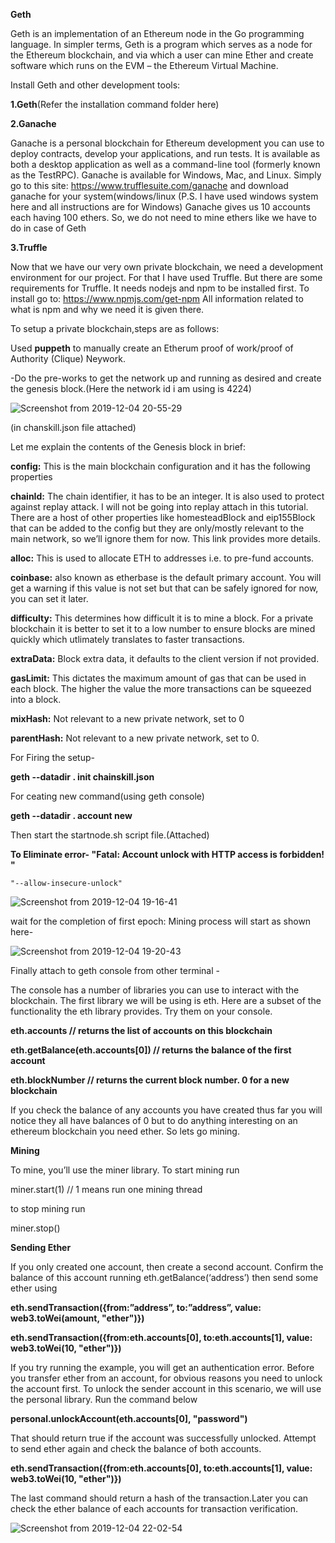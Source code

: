 **Geth**

Geth is an implementation of an Ethereum node in the Go programming language.
In simpler terms, Geth is a program which serves as a node for the Ethereum blockchain, and via which a user can mine Ether and create software which runs on the EVM – the Ethereum Virtual Machine.

Install Geth and other development tools:

**1.Geth**(Refer the installation command folder here)

**2.Ganache**

   Ganache is a personal blockchain for Ethereum development you can use to deploy contracts, develop your applications, and run tests. It is available as both a desktop application as well as a command-line tool (formerly known as the TestRPC). Ganache is available for Windows, Mac, and Linux.
Simply go to this site: https://www.trufflesuite.com/ganache and download ganache for your system(windows/linux (P.S. I have used windows system here and all instructions are for Windows)
Ganache gives us 10 accounts each having 100 ethers. So, we do not need to mine ethers like we have to do in case of Geth

**3.Truffle**

 Now that we have our very own private blockchain, we need a development environment for our project. For that I have used Truffle. But there are some requirements for Truffle. It needs nodejs and npm to be installed first.
To install go to: https://www.npmjs.com/get-npm All information related to what is npm and why we need it is given there.

To setup a private blockchain,steps are as follows:

Used **puppeth** to manually create an Etherum proof of work/proof of Authority (Clique) Neywork.

-Do the pre-works to get the network up and running as desired and create the genesis block.(Here the network id i am using is 4224)

![Screenshot from 2019-12-04 20-55-29](https://user-images.githubusercontent.com/39323310/70155687-bd209e80-16d8-11ea-92b1-62448cca88bd.png)

(in chanskill.json file attached)

Let me explain the contents of the Genesis block  in brief:

**config:** This is the main blockchain configuration and it has the following properties

**chainId:** The chain identifier, it has to be an integer. It is also used to protect against replay attack. I will not be going into replay attach in this tutorial.
There are a host of other properties like homesteadBlock and eip155Block that can be added to the config but they are only/mostly relevant to the main network, so we’ll ignore them for now. This link provides more details.

**alloc:** This is used to allocate ETH to addresses i.e. to pre-fund accounts.

**coinbase:** also known as etherbase is the default primary account. You will get a warning if this value is not set but that can be safely ignored for now, you can set it later.

**difficulty:** This determines how difficult it is to mine a block. For a private blockchain it is better to set it to a low number to ensure blocks are mined quickly which utlimately translates to faster transactions.

**extraData:** Block extra data, it defaults to the client version if not provided.

**gasLimit:** This dictates the maximum amount of gas that can be used in each block. The higher the value the more transactions can be squeezed into a block.

**mixHash:** Not relevant to a new private network, set to 0

**parentHash:** Not relevant to a new private network, set to 0.

For Firing the setup-

  **geth --datadir . init chainskill.json**
  
For ceating new command(using geth console)

  **geth --datadir . account new**
  
  Then start the startnode.sh script file.(Attached)

**To Eliminate error- "Fatal: Account unlock with HTTP access is forbidden! "**

    "--allow-insecure-unlock" 
  
   
![Screenshot from 2019-12-04 19-16-41](https://user-images.githubusercontent.com/39323310/70161033-71262780-16e1-11ea-9e06-e4ce35f613cd.png)

wait for the completion of first epoch:
Mining process will start as shown here-

![Screenshot from 2019-12-04 19-20-43](https://user-images.githubusercontent.com/39323310/70161155-9e72d580-16e1-11ea-8d01-7afe60b38ad6.png)

Finally attach to geth console from other terminal -

  The console has a number of libraries you can use to interact with the blockchain. The first library we will be using is eth.
Here are a subset of the functionality the eth library provides. Try them on your console.

**eth.accounts // returns the list of accounts on this blockchain**

**eth.getBalance(eth.accounts[0]) // returns the balance of the  first account**

**eth.blockNumber // returns the current block number. 0 for a new blockchain**


If you check the balance of any accounts you have created thus far you will notice they all have balances of 0 but to do anything interesting on an ethereum blockchain you need ether. So lets go mining.

**Mining**

To mine, you’ll use the miner library. 
To start mining run

miner.start(1) // 1 means run one mining thread

to stop mining run

miner.stop()

**Sending Ether**

If you only created one account, then create a second account. Confirm the balance of this account running eth.getBalance(‘address’) then send some ether using

**eth.sendTransaction({from:”address”, to:”address”, value: web3.toWei(amount, "ether")})**

**eth.sendTransaction({from:eth.accounts[0], to:eth.accounts[1], value: web3.toWei(10, "ether")})**


If you try running the example, you will get an authentication error. Before you transfer ether from an account, for obvious reasons you need to unlock the account first. To unlock the sender account in this scenario, we will use the personal library. Run the command below

**personal.unlockAccount(eth.accounts[0], "password")**

That should return true if the account was successfully unlocked. Attempt to send ether again and check the balance of both accounts.

**eth.sendTransaction({from:eth.accounts[0], to:eth.accounts[1], value: web3.toWei(10, "ether")})**

The last command should return a hash of the transaction.Later you can check the ether balance of each accounts for transaction verification.

![Screenshot from 2019-12-04 22-02-54](https://user-images.githubusercontent.com/39323310/70162098-1e4d6f80-16e3-11ea-9374-f807a8a13f54.png)

